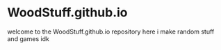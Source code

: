 # WoodStuff.github.io
welcome to the WoodStuff.github.io repository
here i make random stuff and games idk